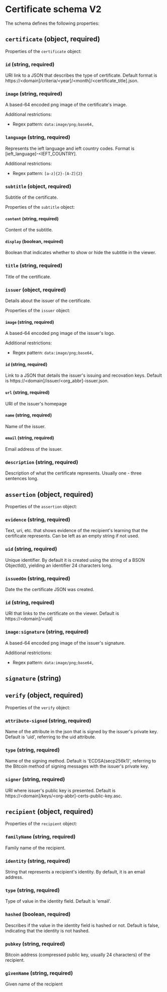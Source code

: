 # Certificate schema V2

The schema defines the following properties:

## `certificate` (object, required)

Properties of the `certificate` object:

### `id` (string, required)

URI link to a JSON that describes the type of certificate. Default format is https://<domain]/criteria/<year]/<month]/<certificate_title].json.

### `image` (string, required)

A based-64 encoded png image of the certificate's image.

Additional restrictions:

* Regex pattern: `data:image/png;base64,`

### `language` (string, required)

Represents the ieft language and ieft country codes. Format is [ieft_language]-<IEFT_COUNTRY].

Additional restrictions:

* Regex pattern: `[a-z]{2}-[A-Z]{2}`

### `subtitle` (object, required)

Subtitle of the certificate.

Properties of the `subtitle` object:

#### `content` (string, required)

Content of the subtitle.

#### `display` (boolean, required)

Boolean that indicates whether to show or hide the subtitle in the viewer.

### `title` (string, required)

Title of the certificate.

### `issuer` (object, required)

Details about the issuer of the certificate.

Properties of the `issuer` object:

#### `image` (string, required)

A based-64 encoded png image of the issuer's logo.

Additional restrictions:

* Regex pattern: `data:image/png;base64,`

#### `id` (string, required)

Link to a JSON that details the issuer's issuing and recovation keys. Default is https://<domain]/issuer/<org_abbr]-issuer.json.

#### `url` (string, required)

URI of the issuer's homepage

#### `name` (string, required)

Name of the issuer.

#### `email` (string, required)

Email address of the issuer.

### `description` (string, required)

Description of what the certificate represents. Usually one - three sentences long.

## `assertion` (object, required)

Properties of the `assertion` object:

### `evidence` (string, required)

Text, uri, etc. that shows evidence of the recipient's learning that the certificate represents. Can be left as an empty string if not used.

### `uid` (string, required)

Unique identifier. By default it is created using the string of a BSON ObjectId(), yielding an identifier 24 characters long.

### `issuedOn` (string, required)

Date the the certificate JSON was created.

### `id` (string, required)

URI that links to the certificate on the viewer. Default is https://<domain]/<uid]

### `image:signature` (string, required)

A based-64 encoded png image of the issuer's signature.

Additional restrictions:

* Regex pattern: `data:image/png;base64,`

## `signature` (string)

## `verify` (object, required)

Properties of the `verify` object:

### `attribute-signed` (string, required)

Name of the attribute in the json that is signed by the issuer's private key. Default is 'uid', referring to the uid attribute.

### `type` (string, required)

Name of the signing method. Default is 'ECDSA(secp256k1)', referring to the Bitcoin method of signing messages with the issuer's private key.

### `signer` (string, required)

URI where issuer's public key is presented. Default is https://<domain]/keys/<org-abbr]-certs-public-key.asc.

## `recipient` (object, required)

Properties of the `recipient` object:

### `familyName` (string, required)

Family name of the recipient.

### `identity` (string, required)

String that represents a recipient's identity. By default, it is an email address.

### `type` (string, required)

Type of value in the identity field. Default is 'email'.

### `hashed` (boolean, required)

Describes if the value in the identity field is hashed or not. Default is false, indicating that the identity is not hashed.

### `pubkey` (string, required)

Bitcoin address (compressed public key, usually 24 characters) of the recipient.

### `givenName` (string, required)

Given name of the recipient